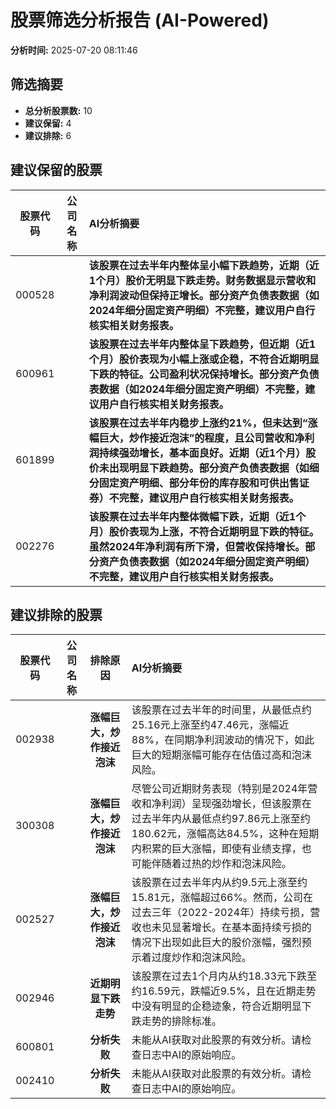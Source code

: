 # 股票筛选分析报告 (AI-Powered)

**分析时间:** 2025-07-20 08:11:46

## 筛选摘要

- **总分析股票数:** 10
- **建议保留:** 4
- **建议排除:** 6

## 建议保留的股票

| 股票代码 | 公司名称 | AI分析摘要 |
|:---:|:---:|:---|
| 000528 |  | **该股票在过去半年内整体呈小幅下跌趋势，近期（近1个月）股价无明显下跌走势。财务数据显示营收和净利润波动但保持正增长。部分资产负债表数据（如2024年细分固定资产明细）不完整，建议用户自行核实相关财务报表。** |
| 600961 |  | **该股票在过去半年内整体呈下跌趋势，但近期（近1个月）股价表现为小幅上涨或企稳，不符合近期明显下跌的特征。公司盈利状况保持增长。部分资产负债表数据（如2024年细分固定资产明细）不完整，建议用户自行核实相关财务报表。** |
| 601899 |  | **该股票在过去半年内稳步上涨约21%，但未达到“涨幅巨大，炒作接近泡沫”的程度，且公司营收和净利润持续强劲增长，基本面良好。近期（近1个月）股价未出现明显下跌趋势。部分资产负债表数据（如细分固定资产明细、部分年份的库存股和可供出售证券）不完整，建议用户自行核实相关财务报表。** |
| 002276 |  | **该股票在过去半年内整体微幅下跌，近期（近1个月）股价表现为上涨，不符合近期明显下跌的特征。虽然2024年净利润有所下滑，但营收保持增长。部分资产负债表数据（如2024年细分固定资产明细）不完整，建议用户自行核实相关财务报表。** |

## 建议排除的股票

| 股票代码 | 公司名称 | 排除原因 | AI分析摘要 |
|:---:|:---:|:---:|:---|
| 002938 |  | **涨幅巨大，炒作接近泡沫** | 该股票在过去半年的时间里，从最低点约25.16元上涨至约47.46元，涨幅近88%，在同期净利润波动的情况下，如此巨大的短期涨幅可能存在估值过高和泡沫风险。 |
| 300308 |  | **涨幅巨大，炒作接近泡沫** | 尽管公司近期财务表现（特别是2024年营收和净利润）呈现强劲增长，但该股票在过去半年内从最低点约97.86元上涨至约180.62元，涨幅高达84.5%，这种在短期内积累的巨大涨幅，即使有业绩支撑，也可能伴随着过热的炒作和泡沫风险。 |
| 002527 |  | **涨幅巨大，炒作接近泡沫** | 该股票在过去半年内从约9.5元上涨至约15.81元，涨幅超过66%。然而，公司在过去三年（2022-2024年）持续亏损，营收也未见显著增长。在基本面持续亏损的情况下出现如此巨大的股价涨幅，强烈预示着过度炒作和泡沫风险。 |
| 002946 |  | **近期明显下跌走势** | 该股票在过去1个月内从约18.33元下跌至约16.59元，跌幅近9.5%，且在近期走势中没有明显的企稳迹象，符合近期明显下跌走势的排除标准。 |
| 600801 |  | **分析失败** | 未能从AI获取对此股票的有效分析。请检查日志中AI的原始响应。 |
| 002410 |  | **分析失败** | 未能从AI获取对此股票的有效分析。请检查日志中AI的原始响应。 |
